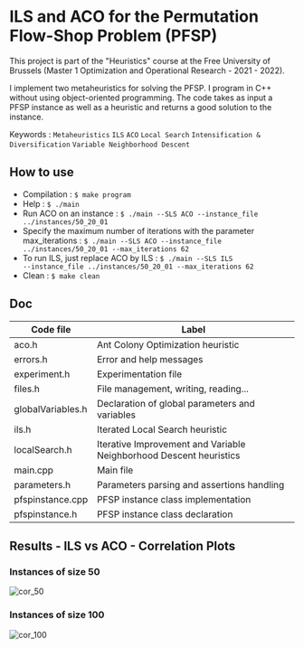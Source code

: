 
# ILS and ACO for the Permutation Flow-Shop Problem (PFSP)

This project is part of the "Heuristics" course at the Free University of Brussels (Master 1 Optimization and Operational Research - 2021 - 2022).

I implement two metaheuristics for solving the PFSP. I program in C++ without using object-oriented programming. The code takes as input a PFSP instance as well as a heuristic and returns a good solution to the instance.

Keywords : <code>Metaheuristics</code> <code>ILS</code> <code>ACO</code> <code>Local Search</code> <code>Intensification & Diversification</code> <code>Variable Neighborhood Descent</code>

## How to use

- Compilation : <code>$ make program</code>
- Help : <code>$ ./main</code>
- Run ACO on an instance : <code>$ ./main --SLS ACO --instance_file ../instances/50_20_01</code>
- Specify the maximum number of iterations with the parameter max_iterations : <code>$ ./main --SLS ACO --instance_file ../instances/50_20_01 --max_iterations 62</code>
- To run ILS, just replace ACO by ILS : <code>$ ./main --SLS ILS --instance_file ../instances/50_20_01 --max_iterations 62</code>
- Clean : <code>$ make clean</code>

## Doc

<table>
<thead>
<tr>
<th>Code file</th>
<th>Label</th>
</tr>
</thead>
<tbody>
<tr>
<td>aco.h</td>
<td>Ant Colony Optimization heuristic</td>
</tr>
<tr>
<td>errors.h</td>
<td>Error and help messages</td>
</tr>
  <tr>
<td>experiment.h</td>
<td>Experimentation file</td>
</tr>
  <tr>
<td>files.h</td>
<td>File management, writing, reading...</td>
</tr>
  <tr>
<td>globalVariables.h</td>
<td>Declaration of global parameters and variables</td>
</tr>
  <tr>
<td>ils.h</td>
<td>Iterated Local Search heuristic</td>
</tr>
  <tr>
<td>localSearch.h</td>
<td>Iterative Improvement and Variable Neighborhood Descent heuristics</td>
</tr>
  <tr>
<td>main.cpp</td>
<td>Main file</td>
</tr>
  <tr>
<td>parameters.h</td>
<td>Parameters parsing and assertions handling</td>
</tr>
  <tr>
<td>pfspinstance.cpp</td>
<td>PFSP instance class implementation</td>
</tr>
  <tr>
<td>pfspinstance.h</td>
<td>PFSP instance class declaration</td>
</tr>
</tbody>
</table>

## Results - ILS vs ACO - Correlation Plots

### Instances of size 50

![cor_50](https://user-images.githubusercontent.com/40352310/134543547-42daba4d-45c2-4897-add3-d91b3cb2b7f8.png)

### Instances of size 100

![cor_100](https://user-images.githubusercontent.com/40352310/134543549-d115c6c5-f15c-4c50-8a6a-e6bf53e3251a.png)
